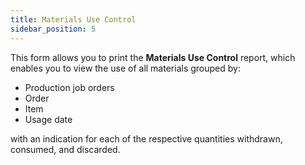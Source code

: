 ```yaml
---
title: Materials Use Control
sidebar_position: 5
---
```


This form allows you to print the **Materials Use Control** report, which enables you to view the use of all materials grouped by:

- Production job orders  
- Order 
- Item 
- Usage date 

with an indication for each of the respective quantities withdrawn, consumed, and discarded.